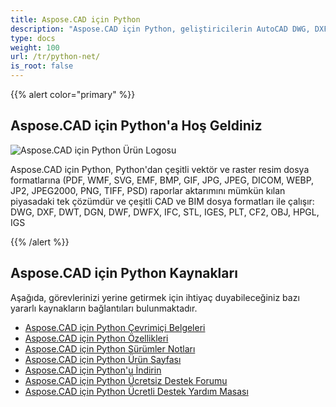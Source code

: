 ```yaml
---
title: Aspose.CAD için Python
description: "Aspose.CAD için Python, geliştiricilerin AutoCAD DWG, DXF, DWT ve DGN, DWF, DWFX, IFC, STL, IGES, PLT, CF2, OBJ, HPGL, IGS gibi diğer CAD ve BIM dosya formatlarını açmasına, okumasına ve işlemesine olanak tanır."
type: docs
weight: 100
url: /tr/python-net/
is_root: false
---
```


{{% alert color="primary" %}}

## **Aspose.CAD için Python'a Hoş Geldiniz**

![Aspose.CAD için Python Ürün Logosu](/cad/_assets/home_4.png)

Aspose.CAD için Python, Python'dan çeşitli vektör ve raster resim dosya formatlarına (PDF, WMF, SVG, EMF, BMP, GIF, JPG, JPEG, DICOM, WEBP, JP2, JPEG2000, PNG, TIFF, PSD) raporlar aktarımını mümkün kılan piyasadaki tek çözümdür ve çeşitli CAD ve BIM dosya formatları ile çalışır: DWG, DXF, DWT, DGN, DWF, DWFX, IFC, STL, IGES, PLT, CF2, OBJ, HPGL, IGS

{{% /alert %}}

## **Aspose.CAD için Python Kaynakları**

Aşağıda, görevlerinizi yerine getirmek için ihtiyaç duyabileceğiniz bazı yararlı kaynakların bağlantıları bulunmaktadır.

- [Aspose.CAD için Python Çevrimiçi Belgeleri](/tr/cad/python-net/)
- [Aspose.CAD için Python Özellikleri](/tr/cad/python-net/features-overview/)
- [Aspose.CAD için Python Sürümler Notları](https://releases.aspose.com/cad/python-net/release-notes/)
- [Aspose.CAD için Python Ürün Sayfası](https://products.aspose.com/cad/python-net/)
- [Aspose.CAD için Python'u İndirin](https://downloads.aspose.com/cad/python-net)
- [Aspose.CAD için Python Ücretsiz Destek Forumu](https://forum.aspose.com/c/cad/19)
- [Aspose.CAD için Python Ücretli Destek Yardım Masası](https://helpdesk.aspose.com/)
